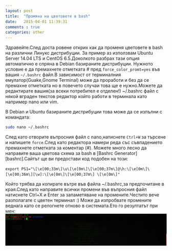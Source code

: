 ```yaml
---
layout: post
title:  "Промяна на цветовете в bash"
date:   2015-04-01 11:39:31
comments : true
categories: other
---
```


Здравейте.След доста ровене открих как да променя цветовете в bash на различни Линукс дистрибуции.
За пример аз използвам Ubuntu Server 14.04 LTS и CentOS 6.5.Доколкото разбрах тази опция автоматично е спряна в Debian базираните дистрибуции.
Нужното условие е да премахнете отметката # пред `force_color_promt=yes` във вашия `~/.bashrc` файл.В зависимост от терминалния емулатор(Guake,Gnome Terminal) може да проработи и без да се премахне отметката но в повечето случаи това ще е нужно.Можете да редактирате вашия(за всеки потребител е отделен!) ~/.bashrc файл с някой вграден текстов редактор който работи в терминала като например nano или vim.

В Debian и Ubuntu базираните дистрибуции това може да се изпълни с командата:

```bash
sudo nano ~/.bashrc
```

След като отворите въпросния файл с nano,натиснете `Ctrl+W` за търсене и напишете `force`.След като редактора намери реда със съвпадението премахнете отметката за коментар (#).
Можете много лесно да направите ваша цветова схема за bash в [Bashrc Generator][bashrc].Сайтът ще ви предостави код подобен на този:

`export PS1="\[\e[00;33m\]\u\[\e[0m\]\[\e[00;37m\]@\h:\[\e[0m\]\[\e[00;36m\][\w]:\[\e[0m\]\[\e[00;37m\] \[\e[0m\]"`

Който трябва да копирате вътре във файла ~/.bashrc,за предпочитане в края.След като направите всички промени във въпросния файл натиснете Ctrl+X и Enter за запаметяване на промените.Честито вече разполагате с цветен терминал :) Може да изпробвате промените веднага като се релогнете отново в системата.Ето го резултатът при мен:
![bash]

[bash]: https://github.com/etem/etem.github.io/blob/master/images/bash.png